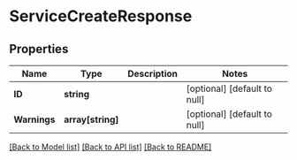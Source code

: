 # ServiceCreateResponse

## Properties
Name | Type | Description | Notes
------------ | ------------- | ------------- | -------------
**ID** | **string** |  | [optional] [default to null]
**Warnings** | **array[string]** |  | [optional] [default to null]

[[Back to Model list]](../README.md#documentation-for-models) [[Back to API list]](../README.md#documentation-for-api-endpoints) [[Back to README]](../README.md)


